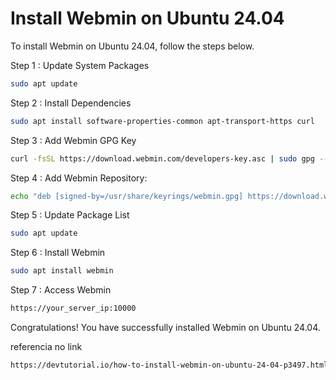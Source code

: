 # Install Webmin on Ubuntu 24.04

To install Webmin on Ubuntu 24.04, follow the steps below.

Step 1 : Update System Packages
```bash
sudo apt update
```
Step 2 : Install Dependencies
```bash
sudo apt install software-properties-common apt-transport-https curl
```
Step 3 : Add Webmin GPG Key
```bash
curl -fsSL https://download.webmin.com/developers-key.asc | sudo gpg --dearmor -o /usr/share/keyrings/webmin.gpg
```

Step 4 : Add Webmin Repository:
```bash
echo "deb [signed-by=/usr/share/keyrings/webmin.gpg] https://download.webmin.com/download/newkey/repository stable contrib" | sudo tee /etc/apt/sources.list.d/webmin.list
```
Step 5 : Update Package List
```bash
sudo apt update
```

Step 6 : Install Webmin
```bash
sudo apt install webmin
```

Step 7 : Access Webmin
```bash
https://your_server_ip:10000
```
Congratulations! You have successfully installed Webmin on Ubuntu 24.04.

referencia no link
```bash
https://devtutorial.io/how-to-install-webmin-on-ubuntu-24-04-p3497.html
```
